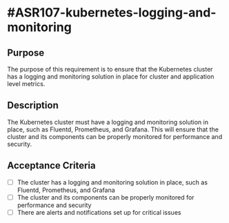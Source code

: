 # #ASR107-kubernetes-logging-and-monitoring

## Purpose

The purpose of this requirement is to ensure that the Kubernetes cluster has a
logging and monitoring solution in place for cluster and application level metrics.

## Description

The Kubernetes cluster must have a logging and monitoring solution in place, such
as Fluentd, Prometheus, and Grafana. This will ensure that the cluster and its
components can be properly monitored for performance and security.

## Acceptance Criteria

- [ ] The cluster has a logging and monitoring solution in place, such as
Fluentd, Prometheus, and Grafana
- [ ] The cluster and its components can be properly monitored for performance and
security
- [ ] There are alerts and notifications set up for critical issues
